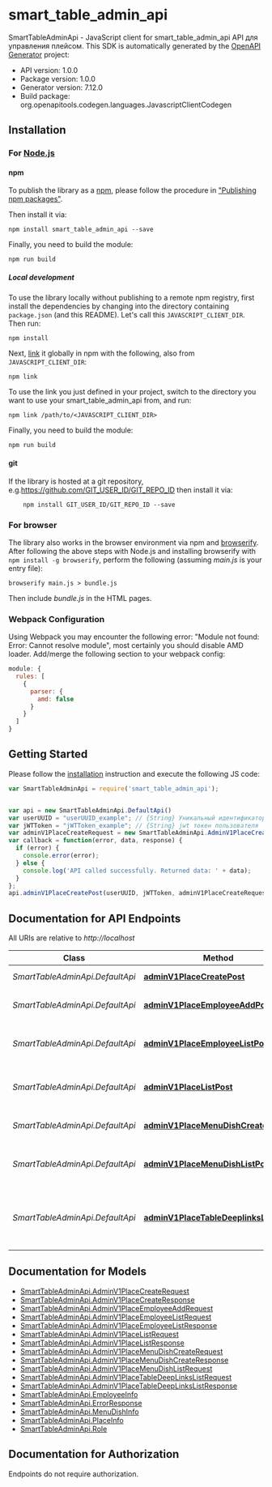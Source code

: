 # smart_table_admin_api

SmartTableAdminApi - JavaScript client for smart_table_admin_api
API для управления плейсом.
This SDK is automatically generated by the [OpenAPI Generator](https://openapi-generator.tech) project:

- API version: 1.0.0
- Package version: 1.0.0
- Generator version: 7.12.0
- Build package: org.openapitools.codegen.languages.JavascriptClientCodegen

## Installation

### For [Node.js](https://nodejs.org/)

#### npm

To publish the library as a [npm](https://www.npmjs.com/), please follow the procedure in ["Publishing npm packages"](https://docs.npmjs.com/getting-started/publishing-npm-packages).

Then install it via:

```shell
npm install smart_table_admin_api --save
```

Finally, you need to build the module:

```shell
npm run build
```

##### Local development

To use the library locally without publishing to a remote npm registry, first install the dependencies by changing into the directory containing `package.json` (and this README). Let's call this `JAVASCRIPT_CLIENT_DIR`. Then run:

```shell
npm install
```

Next, [link](https://docs.npmjs.com/cli/link) it globally in npm with the following, also from `JAVASCRIPT_CLIENT_DIR`:

```shell
npm link
```

To use the link you just defined in your project, switch to the directory you want to use your smart_table_admin_api from, and run:

```shell
npm link /path/to/<JAVASCRIPT_CLIENT_DIR>
```

Finally, you need to build the module:

```shell
npm run build
```

#### git

If the library is hosted at a git repository, e.g.https://github.com/GIT_USER_ID/GIT_REPO_ID
then install it via:

```shell
    npm install GIT_USER_ID/GIT_REPO_ID --save
```

### For browser

The library also works in the browser environment via npm and [browserify](http://browserify.org/). After following
the above steps with Node.js and installing browserify with `npm install -g browserify`,
perform the following (assuming *main.js* is your entry file):

```shell
browserify main.js > bundle.js
```

Then include *bundle.js* in the HTML pages.

### Webpack Configuration

Using Webpack you may encounter the following error: "Module not found: Error:
Cannot resolve module", most certainly you should disable AMD loader. Add/merge
the following section to your webpack config:

```javascript
module: {
  rules: [
    {
      parser: {
        amd: false
      }
    }
  ]
}
```

## Getting Started

Please follow the [installation](#installation) instruction and execute the following JS code:

```javascript
var SmartTableAdminApi = require('smart_table_admin_api');


var api = new SmartTableAdminApi.DefaultApi()
var userUUID = "userUUID_example"; // {String} Уникальный идентификатор пользователя
var jWTToken = "jWTToken_example"; // {String} jwt токен пользователя
var adminV1PlaceCreateRequest = new SmartTableAdminApi.AdminV1PlaceCreateRequest(); // {AdminV1PlaceCreateRequest} 
var callback = function(error, data, response) {
  if (error) {
    console.error(error);
  } else {
    console.log('API called successfully. Returned data: ' + data);
  }
};
api.adminV1PlaceCreatePost(userUUID, jWTToken, adminV1PlaceCreateRequest, callback);

```

## Documentation for API Endpoints

All URIs are relative to *http://localhost*

Class | Method | HTTP request | Description
------------ | ------------- | ------------- | -------------
*SmartTableAdminApi.DefaultApi* | [**adminV1PlaceCreatePost**](docs/DefaultApi.md#adminV1PlaceCreatePost) | **POST** /admin/v1/place/create | Создание плейса
*SmartTableAdminApi.DefaultApi* | [**adminV1PlaceEmployeeAddPost**](docs/DefaultApi.md#adminV1PlaceEmployeeAddPost) | **POST** /admin/v1/place/employee/add | Добавление сотрудника в плейс
*SmartTableAdminApi.DefaultApi* | [**adminV1PlaceEmployeeListPost**](docs/DefaultApi.md#adminV1PlaceEmployeeListPost) | **POST** /admin/v1/place/employee/list | Получение списка сотрудников в плейса
*SmartTableAdminApi.DefaultApi* | [**adminV1PlaceListPost**](docs/DefaultApi.md#adminV1PlaceListPost) | **POST** /admin/v1/place/list | Получение списка плейсов пользователя
*SmartTableAdminApi.DefaultApi* | [**adminV1PlaceMenuDishCreatePost**](docs/DefaultApi.md#adminV1PlaceMenuDishCreatePost) | **POST** /admin/v1/place/menu/dish/create | Создание блюда в меню плейса
*SmartTableAdminApi.DefaultApi* | [**adminV1PlaceMenuDishListPost**](docs/DefaultApi.md#adminV1PlaceMenuDishListPost) | **POST** /admin/v1/place/menu/dish/list | Получение списка позиций в меню плейса
*SmartTableAdminApi.DefaultApi* | [**adminV1PlaceTableDeeplinksListPost**](docs/DefaultApi.md#adminV1PlaceTableDeeplinksListPost) | **POST** /admin/v1/place/table_deeplinks/list | Получение списка ссылок на столы для генерации QR


## Documentation for Models

 - [SmartTableAdminApi.AdminV1PlaceCreateRequest](docs/AdminV1PlaceCreateRequest.md)
 - [SmartTableAdminApi.AdminV1PlaceCreateResponse](docs/AdminV1PlaceCreateResponse.md)
 - [SmartTableAdminApi.AdminV1PlaceEmployeeAddRequest](docs/AdminV1PlaceEmployeeAddRequest.md)
 - [SmartTableAdminApi.AdminV1PlaceEmployeeListRequest](docs/AdminV1PlaceEmployeeListRequest.md)
 - [SmartTableAdminApi.AdminV1PlaceEmployeeListResponse](docs/AdminV1PlaceEmployeeListResponse.md)
 - [SmartTableAdminApi.AdminV1PlaceListRequest](docs/AdminV1PlaceListRequest.md)
 - [SmartTableAdminApi.AdminV1PlaceListResponse](docs/AdminV1PlaceListResponse.md)
 - [SmartTableAdminApi.AdminV1PlaceMenuDishCreateRequest](docs/AdminV1PlaceMenuDishCreateRequest.md)
 - [SmartTableAdminApi.AdminV1PlaceMenuDishCreateResponse](docs/AdminV1PlaceMenuDishCreateResponse.md)
 - [SmartTableAdminApi.AdminV1PlaceMenuDishListRequest](docs/AdminV1PlaceMenuDishListRequest.md)
 - [SmartTableAdminApi.AdminV1PlaceTableDeepLinksListRequest](docs/AdminV1PlaceTableDeepLinksListRequest.md)
 - [SmartTableAdminApi.AdminV1PlaceTableDeepLinksListResponse](docs/AdminV1PlaceTableDeepLinksListResponse.md)
 - [SmartTableAdminApi.EmployeeInfo](docs/EmployeeInfo.md)
 - [SmartTableAdminApi.ErrorResponse](docs/ErrorResponse.md)
 - [SmartTableAdminApi.MenuDishInfo](docs/MenuDishInfo.md)
 - [SmartTableAdminApi.PlaceInfo](docs/PlaceInfo.md)
 - [SmartTableAdminApi.Role](docs/Role.md)


## Documentation for Authorization

Endpoints do not require authorization.

